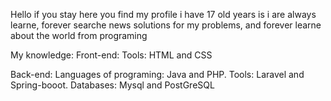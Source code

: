 Hello if you stay here you find my profile i have 17 old years is i are always learne,
forever searche news solutions for my problems, and forever learne about the world from programing

My knowledge:
Front-end:
Tools: HTML and CSS

Back-end:
Languages of programing: Java and PHP.
Tools: Laravel and Spring-booot.
Databases: Mysql and PostGreSQL
